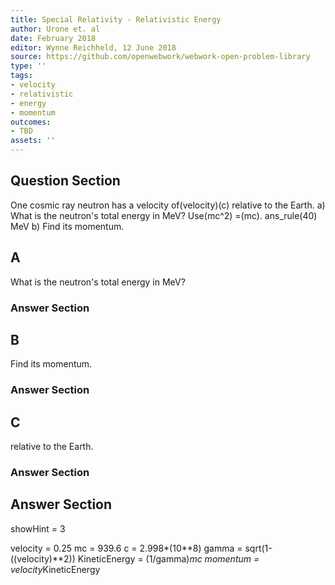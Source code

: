 ```yaml
---
title: Special Relativity - Relativistic Energy
author: Urone et. al
date: February 2018
editor: Wynne Reichheld, 12 June 2018
source: https://github.com/openwebwork/webwork-open-problem-library
type: ''
tags:
- velocity
- relativistic
- energy
- momentum
outcomes:
- TBD
assets: ''
---
```


## Question Section 

One cosmic ray neutron has a velocity of(velocity)(c) relative to the Earth. 
a) What is the neutron's total energy in MeV? 
Use(mc^2) =(mc).
ans_rule(40) MeV
b) Find its momentum.
## A
What is the neutron's total energy in MeV? 
### Answer Section
## B
Find its momentum.
### Answer Section
## C
relative to the Earth. 
### Answer Section


## Answer Section

showHint = 3

velocity = 0.25
mc = 939.6
c = 2.998*(10**8)
gamma = sqrt(1-((velocity)**2))
KineticEnergy = (1/gamma)*mc
momentum = velocity*KineticEnergy